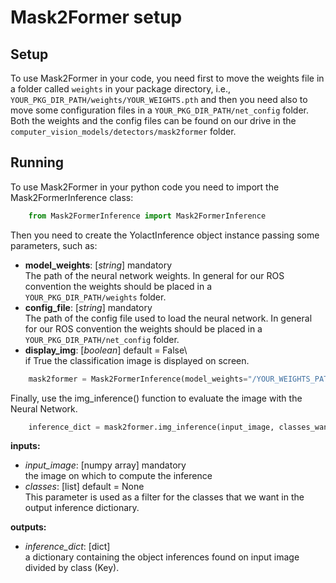 
# Mask2Former setup

## Setup
To use Mask2Former in your code, you need first to move the weights file in a folder called ```weights``` in your package
directory, i.e., ```YOUR_PKG_DIR_PATH/weights/YOUR_WEIGHTS.pth``` and then you need also to move some configuration 
files in a ```YOUR_PKG_DIR_PATH/net_config``` folder. \
Both the weights and the config files can be found on our drive in the 
```computer_vision_models/detectors/mask2former``` folder.

## Running
To use Mask2Former in your python code you need to import the Mask2FormerInference class:
``` python
    from Mask2FormerInference import Mask2FormerInference
```
Then you need to create the YolactInference object instance passing some parameters, such as:
- **model_weights**: [_string_] mandatory\
The path of the neural network weights. In general for our ROS convention the weights should be placed in a
 ```YOUR_PKG_DIR_PATH/weights``` folder.
- **config_file**: [_string_] mandatory\
The path of the config file used to load the neural network. In general for our ROS convention the weights should be placed in a
 ```YOUR_PKG_DIR_PATH/net_config``` folder.
- **display_img**: [_boolean_] default = False\          
if True the classification image is displayed on screen. 

``` python
    mask2former = Mask2FormerInference(model_weights="/YOUR_WEIGHTS_PATH", config_file="/YOUR_CONFIG_PATH" )
```
Finally, use the img_inference() function to evaluate the image with the Neural Network.
``` python
    inference_dict = mask2former.img_inference(input_image, classes_wanted)
```
**inputs:**

- _input_image_: [numpy array] mandatory\
the image on which to compute the inference
- _classes_: [list] default = None \
This parameter is used as a filter for the classes that we want in the output inference dictionary.

**outputs:**
- _inference_dict_: [dict] \
a dictionary containing the object inferences found on input image divided by class (Key).
